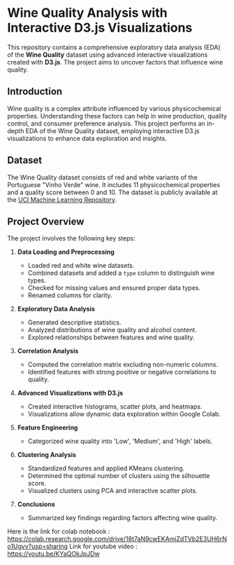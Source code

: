 # Wine Quality Analysis with Interactive D3.js Visualizations

This repository contains a comprehensive exploratory data analysis (EDA) of the **Wine Quality** dataset using advanced interactive visualizations created with **D3.js**. The project aims to uncover factors that influence wine quality.


## Introduction

Wine quality is a complex attribute influenced by various physicochemical properties. Understanding these factors can help in wine production, quality control, and consumer preference analysis. This project performs an in-depth EDA of the Wine Quality dataset, employing interactive D3.js visualizations to enhance data exploration and insights.

## Dataset

The Wine Quality dataset consists of red and white variants of the Portuguese "Vinho Verde" wine. It includes 11 physicochemical properties and a quality score between 0 and 10. The dataset is publicly available at the [UCI Machine Learning Repository](https://archive.ics.uci.edu/ml/datasets/wine+quality).

## Project Overview

The project involves the following key steps:

1. **Data Loading and Preprocessing**
   - Loaded red and white wine datasets.
   - Combined datasets and added a `type` column to distinguish wine types.
   - Checked for missing values and ensured proper data types.
   - Renamed columns for clarity.

2. **Exploratory Data Analysis**
   - Generated descriptive statistics.
   - Analyzed distributions of wine quality and alcohol content.
   - Explored relationships between features and wine quality.

3. **Correlation Analysis**
   - Computed the correlation matrix excluding non-numeric columns.
   - Identified features with strong positive or negative correlations to quality.

4. **Advanced Visualizations with D3.js**
   - Created interactive histograms, scatter plots, and heatmaps.
   - Visualizations allow dynamic data exploration within Google Colab.

5. **Feature Engineering**
   - Categorized wine quality into 'Low', 'Medium', and 'High' labels.

6. **Clustering Analysis**
   - Standardized features and applied KMeans clustering.
   - Determined the optimal number of clusters using the silhouette score.
   - Visualized clusters using PCA and interactive scatter plots.

7. **Conclusions**
   - Summarized key findings regarding factors affecting wine quality.
  

Here is the link for colab notebook : https://colab.research.google.com/drive/18t7aN9cwEKAmjZdTVb2E3UH6rNo1Ugvv?usp=sharing
Link for youtube video : https://youtu.be/KYaQOkJpJDw
